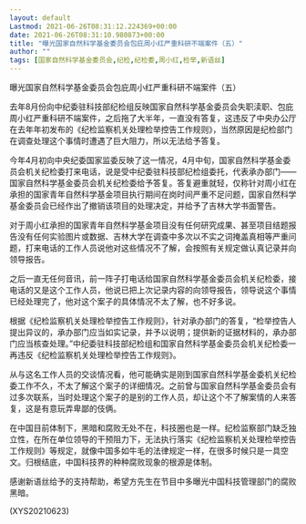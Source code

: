 ```yaml
---
layout: default
Lastmod: 2021-06-26T08:31:12.224369+00:00
date: 2021-06-26T08:31:10.980873+00:00
title: "曝光国家自然科学基金委员会包庇周小红严重科研不端案件（五）"
author: ""
tags: [国家自然科学基金委员会,纪检,纪检委,周小红,检举,新语丝]
---
```


曝光国家自然科学基金委员会包庇周小红严重科研不端案件（五）

去年8月份向中纪委驻科技部纪检组反映国家自然科学基金委员会失职渎职、包庇周小红严重科研不端案件，之后拖了大半年，一直没有答复，这违反了中央办公厅在去年年初发布的《纪检监察机关处理检举控告工作规则》，当然原因是纪检部门在调查处理这个事情时遭遇了巨大阻力，所以无法给予答复。

今年4月初向中央纪委国家监委反映了这一情况，4月中旬，国家自然科学基金委员会机关纪检委打来电话，说是受中纪委驻科技部纪检组委托，代表承办部门——国家自然科学基金委员会机关纪检委给予答复。答复避重就轻，仅称针对周小红在承担的国家青年自然科学基金项目执行期间在岗时间严重不足问题，国家自然科学基金委员会已经作出了撤销该项目的处理决定，并给予了吉林大学书面警告。

对于周小红承担的国家青年自然科学基金项目没有任何研究成果、甚至项目结题报告没有任何实验图片或数据、吉林大学在调查中多次以不实之词掩盖真相等严重问题，打来电话的工作人员说他对这些情况不了解，会按照有关规定做认真记录并向领导报告。

之后一直无任何音讯，前一阵子打电话给国家自然科学基金委员会机关纪检委，接电话的又是这个工作人员，他说已把上次记录内容的向领导报告，领导说这个事情已经处理完了，他对这个案子的具体情况不太了解，也不好多说。

根据《纪检监察机关处理检举控告工作规则》，针对承办部门的答复，“检举控告人提出异议的，承办部门应当如实记录，并予以说明；提供新的证据材料的，承办部门应当核查处理。”中纪委驻科技部纪检组和国家自然科学基金委员会机关纪检委一再违反《纪检监察机关处理检举控告工作规则》。

从与这名工作人员的交谈情况看，他可能确实是刚到国家自然科学基金委机关纪检委工作不久，不太了解这个案子的详细情况。之前曾与国家自然科学基金委员会有过多次联系，当时处理这个案子的是别的工作人员，却让这个不了解案情的人来答复，这是有意玩弄卑鄙的伎俩。

在中国目前体制下，黑暗和腐败无处不在，科技圈也是一样。纪检监察部门缺乏独立性，在所在单位领导的干预阻力下，无法执行落实《纪检监察机关处理检举控告工作规则》等规定，就像中国多如牛毛的法律规定一样，在很多时候只是一具空文。归根结底，中国科技界的种种腐败现象的根源是体制。

感谢新语丝给予的支持帮助，希望方先生在节目中多曝光中国科技管理部门的腐败黑暗。

(XYS20210623)

